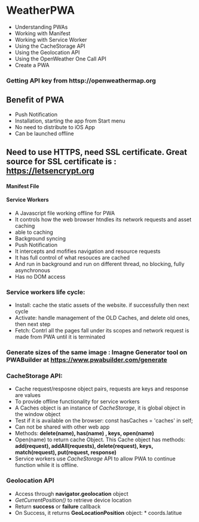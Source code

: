 # WeatherPWA
- Understanding PWAs
- Working with Manifest
- Working with Service Worker
- Using the CacheStorage API
- Using the Geolocation API
- Using the OpenWeather One Call API
- Create a PWA


### Getting API key from httsp://openweathermap.org

## Benefit of PWA
- Push Notification
- Installation, starting the app from Start menu
- No need to distribute to iOS App
- Can be launched offline

## Need to use HTTPS, need SSL certificate. Great source for SSL certificate is : https://letsencrypt.org

#### Manifest File
#### Service Workers
- A Javascript file working offline for PWA
- It controls how the web browser htndles its network requests and asset caching
- able to caching
- Background syncing
- Push Notification
- It intercepts and mofifies navigation and resource requests
- It has full control of what resouces are cached
- And run in background and run on different thread, no blocking, fully asynchronous
- Has no DOM access

### Service workers life cycle:
- Install: cache the static assets of the website. if successfully then next cycle
- Activate: handle management of the OLD Caches, and delete old ones, then next step
- Fetch: Contrl all the pages fall under its scopes and network request is made from PWA until it is terminated

### Generate sizes of the same image : Imagne Generator tool on PWABuilder at https://www.pwabuilder.com/generate

### CacheStorage API:
- Cache request/resposne object pairs, requests are keys and response are values
- To provide offline functionality for service workers
- A Caches object is an instance of _CacheStorage_, it is global object in the window object
- Test if it is available on the browser: const hasCaches = 'caches' in self;
- Can not be shared with other web app
- Methods: **delete(name), has(name) , keys, open(name)**
- Open(name) to return cache Object. This Cache object has methods: **add(request), addAll(requests), delete(request), keys, match(request),
  put(request, response)**
- Service workers use _CacheStorage_ API to allow PWA to continue function while it is offline.


### Geolocation API
- Access through **navigator.geolocation** object
- _GetCurrentPosition()_ to retrieve device location
- Return **success** or **failure** callback
- On Success, it returns **GeoLocationPosition** object:
      * coords.latitue
